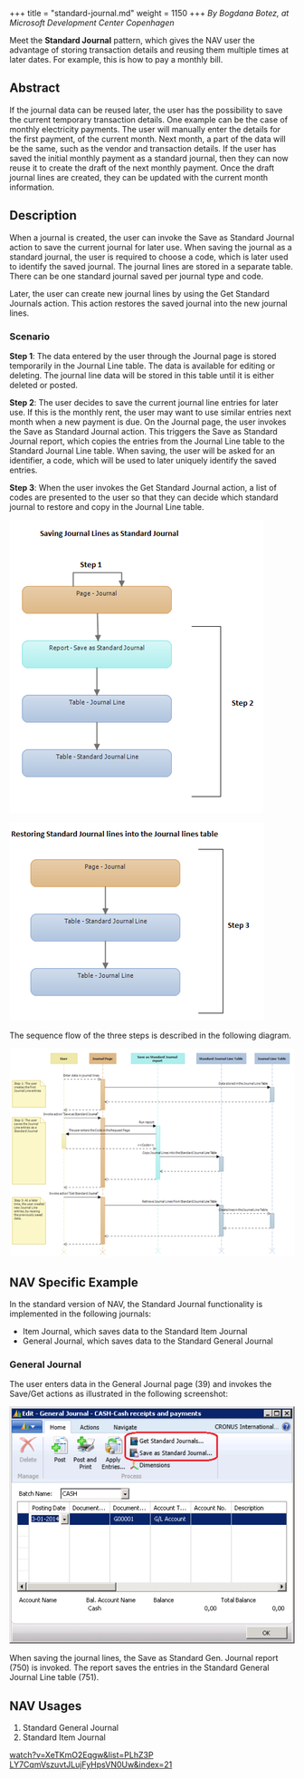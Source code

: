 +++
title = "standard-journal.md"
weight = 1150
+++
_By Bogdana Botez, at Microsoft Development Center Copenhagen_

Meet the **Standard Journal** pattern, which gives the NAV user the advantage of storing transaction details and reusing them multiple times at later dates. For example, this is how to pay a monthly bill.

## Abstract

If the journal data can be reused later, the user has the possibility to save the current temporary transaction details. One example can be the case of monthly electricity payments. The user will manually enter the details for the first payment, of the current month. Next month, a part of the data will be the same, such as the vendor and transaction details. If the user has saved the initial monthly payment as a standard journal, then they can now reuse it to create the draft of the next monthly payment. Once the draft journal lines are created, they can be updated with the current month information.

## Description

When a journal is created, the user can invoke the Save as Standard Journal action to save the current journal for later use. When saving the journal as a standard journal, the user is required to choose a code, which is later used to identify the saved journal. The journal lines are stored in a separate table. There can be one standard journal saved per journal type and code.

Later, the user can create new journal lines by using the Get Standard Journals action. This action restores the saved journal into the new journal lines.

### Scenario

**Step 1**: The data entered by the user through the Journal page is stored temporarily in the Journal Line table. The data is available for editing or deleting. The journal line data will be stored in this table until it is either deleted or posted.

**Step 2**: The user decides to save the current journal line entries for later use. If this is the monthly rent, the user may want to use similar entries next month when a new payment is due. On the Journal page, the user invokes the Save as Standard Journal action. This triggers the Save as Standard Journal report, which copies the entries from the Journal Line table to the Standard Journal Line table. When saving, the user will be asked for an identifier, a code, which will be used to later uniquely identify the saved entries.

**Step 3**: When the user invokes the Get Standard Journal action, a list of codes are presented to the user so that they can decide which standard journal to restore and copy in the Journal Line table.

[][anchor0][![ ][image0]][anchor1] 

[![ ][image1]][anchor2][][anchor3]

The sequence flow of the three steps is described in the following diagram.

[![ ][image2]][anchor4][][anchor5][][anchor6]

## NAV Specific Example

In the standard version of NAV, the Standard Journal functionality is implemented in the following journals:

* Item Journal, which saves data to the Standard Item Journal
* General Journal, which saves data to the Standard General Journal

### General Journal

The user enters data in the General Journal page (39) and invokes the Save/Get actions as illustrated in the following screenshot:

[][anchor7][![ ][image3]][anchor8] 

When saving the journal lines, the Save as Standard Gen. Journal report (750) is invoked. The report saves the entries in the Standard General Journal Line table (751).

## NAV Usages

1. Standard General Journal
2. Standard Item Journal

[watch?v=XeTKmO2Eqgw&list=PLhZ3P LY7CqmVszuvtJLujFyHpsVN0Uw&index=21][anchor9]



[anchor0]: 3201.NAVPatternStdJournal1.png
[anchor1]: 0820.Standard-Document-Pattern-1.png
[anchor2]: 0143.Standard-Document-Pattern-2.png
[anchor3]: 6521.NAVPatternStdJournal2.png
[anchor4]: 5327.Standard-Document-Pattern-3.png
[anchor5]: 3618.Standard-Document-Pattern-3.png
[anchor6]: 1104.NAVPatternStdJournal3.png
[anchor7]: 8585.NAVPatternStdJournal3.jpg
[anchor8]: 0456.Standard-Journal.png
[anchor9]: https://www.youtube.com/watch?v=XeTKmO2Eqgw&list=PLhZ3P-LY7CqmVszuvtJLujFyHpsVN0U_w&index=21


[image0]: 0820.Standard-Document-Pattern-1.png
[image1]: 0143.Standard-Document-Pattern-2.png
[image2]: 5327.Standard-Document-Pattern-3.png
[image3]: 0456.Standard-Journal.png
